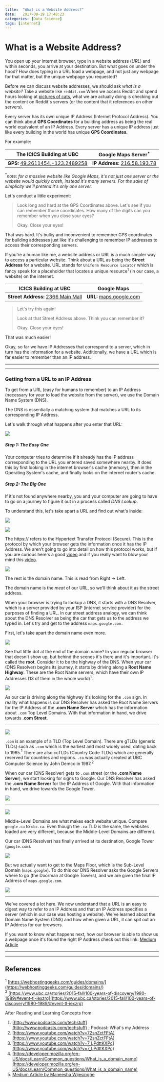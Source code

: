 ```yaml
---
title:  "What is a Website Address?"
date:   2017-09-19 17:48:23
categories: [Data Science]
tags: [internet]
---
```



# What is a Website Address?

You open up your internet browser, type in a website address (*URL*) and within seconds, you arrive at your destination. But what goes on under the hood? How does typing in a URL load a webpage, and not just any webpage for that matter, but the unique webpage you requested?

Before we can discuss website addresses, we should ask *what is a website?* Take a website like `reddit.com` When we access Reddit and spend hours looking at [pictures of cats](https://www.reddit.com/r/aww/), what we are actually doing is checking out the content on Reddit's servers (or the content that it references on other servers).

Every server has its own unique IP Address (Internet Protocol Address). You can think about **GPS Coordinates** for a building address as being the real world equivalent of an IP Address. Every server has a unique IP address just like every building in the world has unique **GPS Coordinates**.  

For example:

| The ICICS Building at UBC | Google Maps Server$^*$| 
| --- | --- |
| **GPS:** [49.2611454,-123.2489258](https://www.google.ca/maps/search/49.2611454,-123.2489258) | **IP Address:** [216.58.193.78](https://maps.google.com) |

$^*$*note: for a massive website like Google Maps, it's not just one server or the website would quickly crash, instead it's many servers. For the sake of simplicity we'll pretend it's only one server.*

Let's conduct a little experiment:

> Look long and hard at the GPS Coordinates above. Let's see if you can remember those coordinates. How many of the digits can you remember when you close your eyes?
> 
> Okay. Close your eyes!

That was hard. It's bulky and inconvenient to remember GPS coordinates for building addresses just like it's challenging to remember IP addresses to access their corresponding servers. 


If you're a human like me, a website address or URL is a much simpler way to access a particular website. Think about a URL as being the **Street Address** for a website. URL stands for `Uniform Resource Locator` which is fancy speak for a placeholder that locates a unique resource$^1$ (in our case, a website) on the internet. 

| ICICS Building at UBC | Google Maps |
| --- | --- |
| **Street Address:** [2366 Main Mall](https://www.google.ca/maps/search/2366+Main+Mall,+Vancouver,+BC+V6T+1Z4/) | **URL:** [maps.google.com](https://maps.google.com) |


> Let's try this again!
> 
> Look at that Street Address above. Think you can remember it?
> 
> Okay. Close your eyes!

That was much easier! 

Okay, so far we have IP Addresses that correspond to a server, which in turn has the information for a website. Additionally, we have a URL which is far easier to remember than an IP address.

------
------


### Getting from a URL to an IP Address

To get from a URL (easy for humans to remember) to an IP Address (necessary for your to load the website from the server), we use the Domain Name System (DNS).

The DNS is essentially a matching system that matches a URL to its corresponding IP Address. 

Let's walk through what happens after you enter that URL:

![](https://img.buzzfeed.com/buzzfeed-static/static/2014-05/enhanced/webdr06/8/12/anigif_original-31541-1399566411-4.gif)

##### Step 1: The Easy One

Your computer tries to determine if it already has the IP address corresponding to the URL you entered saved somewhere nearby. It does this by first looking in the internet browser's cache (memory), then in the Operating System's cache, and finally looks on the internet router's cache.

##### Step 2: The Big One

If it's not found anywhere nearby, you and your computer are going to have to go on a journey to figure it out in a process called *DNS Lookup*. 

To understand this, let's take apart a URL and find out what's inside:  
  
  
**![](../images/blog/anatomy_of_a_url.gif)**


![](../images/blog/Anatomy_of_a_URL_https.jpg)

The https:// refers to the Hypertext Transfer Protocol (Secure). This is the protocol by which your browser gets the information once it has the IP Address. We aren't going to go into detail on how this protocol works, but if you are curious here's a good [video](https://www.youtube.com/watch?v=po3zYOe00O4) and if you really want to blow your mind this [video](https://www.youtube.com/watch?v=scWj1BMRHUA).

![](../images/blog/Anatomy_of_a_URL_Domain_Name.jpg)

The rest is the domain name. This is read from Right -> Left. 

The domain name is the *meat* of our URL, so we'll think about it as the street address. 

When your browser is trying to lookup a DNS, it starts with a DNS Resolver, which is a server provided by your ISP (internet service provider) for the purposes of finding a URL. In our street address analogy, we can think about the DNS Resolver as being the car that gets us to the address we typed in. Let's try and get to the address `maps.google.com.`

First, let's take apart the domain name even more. 

![](../images/blog/Anatomy_of_a_URL_root.jpg)

See that little dot at the end of the domain name? In your regular browser that doesn't show up, but behind the scenes it's there and it's important. It's called the **root**. Consider it to be the highway of the DNS. When your car (DNS Resolver) begins its journey, it starts by driving along a **Root Name Highway**. These are the Root Name servers, which have their own IP Addresses (13 of them in the whole world)$^1$. 

![](../images/blog/Path_Root.jpg)

As our car is driving along the highway it's looking for the `.com` sign. In reality what happens is our DNS Resolver has asked the Root Name Servers for the IP Address of the **.com Name Server** which has the information about `.com` Top Level Domains. With that information in hand, we drive towards **.com Street**.



------------

![](../images/blog/Anatomy_of_a_URL_TLD.jpg)

`.com` is an example of a TLD (Top Level Domain). There are gTLDs (generic TLDs) such as `.com` which is the earliest and most widely used, dating back to 1985.$^1$ There are also ccTLDs (Country Code TLDs) which are generally reserved for countries and regions. `.ca` was actually created at UBC Computer Science by John Demco in 1987.$^2$

When our car (DNS Resolver) gets to `.com` street (or the **.com Name Server**), we start looking for signs to Google. Our DNS Resolver has asked the **.com Name Server** for the IP Address of Google. With that information in hand, we drive towards the Google Tower.

![](../images/blog/Path_com.jpg)

------------

![](../images/blog/Anatomy_of_a_URL_Mid_and_Sub_Level_Domain.jpg)

Middle-Level Domains are what makes each website unique. Compare `google.ca` to `ubc.ca`. Even though the `.ca` TLD is the same, the websites loaded are very different, because the Middle-Level Domains are different. 

Our car (DNS Resolver) has finally arrived at its destination, Google Tower (`google.com`). 

![](../images/blog/Path_Tower.jpg)

But we actually want to get to the Maps Floor, which is the Sub-Level Domain (`maps.google`). To do this our DNS Resolver asks the Google Servers where to go (the Doorman at Google Towers), and we are given the final IP Address of `maps.google.com`.

![](../images/blog/Path_Tower_Floor.jpg)

------------

We've covered a lot here. We now understand that a URL is an easy to digest way to refer to an IP Address and that an IP Address specifies a server (which in our case was hosting a website). We've learned about the Domain Name System (DNS) and how when given a URL, it can spit out an IP Address for our browsers.

If you want to know what happens next, how our browser is able to show us a webpage once it's found the right IP Address check out this link: [Medium Article](https://medium.com/@maneesha.wijesinghe1/what-happens-when-you-type-an-url-in-the-browser-and-press-enter-bb0aa2449c1a)




-----------
-----------
## References  

$^1$ [https://webhostinggeeks.com/guides/domains/](https://webhostinggeeks.com/guides/domains/)  
$^2$ [https://www.ubc.ca/stories/2015-fall/100-years-of-discovery/1980-1989/#event-tl-iexzrg](https://www.ubc.ca/stories/2015-fall/100-years-of-discovery/1980-1989/#event-tl-iexzrg)  

After Reading and Learning Concepts from:  
1. [http://www.podcasts.com/techstuff](http://www.podcasts.com/techstuff) ; Podcast: What's my Address  
2. [https://www.youtube.com/watch?v=72snZctFFtA](https://www.youtube.com/watch?v=72snZctFFtA)  
2. [https://www.youtube.com/watch?v=7_LPdttKXPc](https://www.youtube.com/watch?v=7_LPdttKXPc)  
3. [https://developer.mozilla.org/en-US/docs/Learn/Common_questions/What_is_a_domain_name](https://developer.mozilla.org/en-US/docs/Learn/Common_questions/What_is_a_domain_name)  
4. [Medium Article by Maneesha Wijesinghe](https://medium.com/@maneesha.wijesinghe1/what-happens-when-you-type-an-url-in-the-browser-and-press-enter-bb0aa2449c1a)



















 